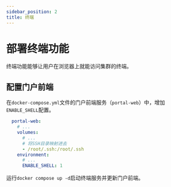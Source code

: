 ```yaml
---
sidebar_position: 2
title: 终端
---
```


# 部署终端功能

终端功能能够让用户在浏览器上就能访问集群的终端。

## 配置门户前端

在`docker-compose.yml`文件的门户前端服务（`portal-web`）中，增加`ENABLE_SHELL`配置。

```yaml title=docker-compose.yml
  portal-web:
    # ...
    volumes:
      # ...
      # 将SSH目录映射进去
      - /root/.ssh:/root/.ssh
    environment:
      # ...
      ENABLE_SHELL: 1
```

运行`docker compose up -d`启动终端服务并更新门户前端。
